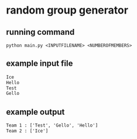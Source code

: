 # random group generator

## running command
```shell
python main.py <INPUTFILENAME> <NUMBEROFMEMBERS>
```

## example input file
```tex
Ice
Hello
Test
Gello
```

## example output
```tex
Team 1 : ['Test', 'Gello', 'Hello']
Team 2 : ['Ice']
```
